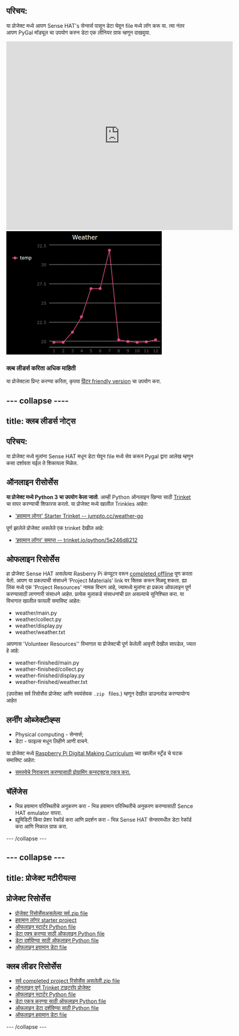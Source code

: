 ## परिचय:

या प्रोजेक्ट मध्ये आपण Sense HAT's सेन्सर्स पासून डेटा घेवून file मध्ये लॉग करू या. त्या नंतर आपण PyGal मॉड्यूल चा उपयोग करुन डेटा एक लीनियर ग्राफ म्हणून दाखवुया.

<div class="trinket">
  <iframe src="https://trinket.io/embed/python/5e246d8212?outputOnly=true&start=result" width="600" height="500" frameborder="0" marginwidth="0" marginheight="0" allowfullscreen mark="crwd-mark">
</iframe> <img src="images/weather-final.png" />
</div>

### क्ल्ब लीडर्स करिता अधिक माहिती

या प्रोजेक्टला प्रिन्ट करण्या करिता, कृपया [प्रिंटर friendly version](https://projects.raspberrypi.org/en/projects/weather-logger/print) चा उपयोग करा.

## \--- collapse \----

## title: क्लब लीडर्स नोट्स

## परिचय:

या प्रोजेक्ट मध्ये मुलांना Sense HAT मधून डेटा घेवून file मध्ये सेव करून Pygal द्वारा आलेख म्हणुन कसा दर्शावता यईल ते शिकायला मिळेल.

## ऑनलाइन रीसोर्सेस

**या प्रोजेक्ट मध्ये Python 3 चा उपयोग केला जातो**. आम्ही Python ऑनलाइन खिण्या साठी [Trinket](https://trinket.io/) चा वापर करण्याची शिफारस करतो. या प्रोजेक्ट मध्ये खालील Trinkles आहेत:

* ['हवामान लोगर' Starter Trinket -- jumpto.cc/weather-go](http://jumpto.cc/weather-go)

पूर्ण झालेले प्रोजेक्ट असलेले एक trinket देखील आहे:

* [‘हवामान लॉगर’ समाप्त -- trinket.io/python/5e246d8212](https://trinket.io/python/5e246d8212)

## ओफलाइन रिसोर्सेस

हा प्रोजेक्ट Sense HAT असलेल्या Rasberry Pi कंप्यूटर वरून [completed offline](https://www.codeclubprojects.org/en-GB/resources/physical-sense-hat/) पूण करता येतो. आपण या प्रकल्पाची संसाधने ‘Project Materials’ link वर​ क्लिक करून मिळवू शकता. ह्या लिंक मध्ये एक 'Project Resources' नामक विभाग आहे, ज्यामध्ये मुलांना हा प्रकल्प ऑफलाइन पूर्ण करण्यासाठी लागणारी संसाधने आहेत. प्रत्येक मुलाकडे संसाधनांची प्रत असल्याचे सुनिश्चित करा. या विभागात खालील फायली समाविष्ट आहेत:

* weather/main.py
* weather/collect.py
* weather/display.py
* weather/weather.txt

आपणास 'Volunteer Resources'' विभागात या प्रोजेक्टची पूर्ण केलेली आवृत्ती देखील सापडेल, ज्यात हे आहे:

* weather-finished/main.py
* weather-finished/collect.py
* weather-finished/display.py
* weather-finished/weather.txt

(उपरोक्त सर्व रिसोर्सेस प्रोजेक्ट आणि स्वयंसेवक `.zip ` files.) म्हणून देखील डाउनलोड करण्यायोग्य आहेत

## लर्नींग ओब्जेक्टीव्ह्स

* Physical computing - सेन्सर्स;
* डेटा - फाइल्स मधून लिहीणे आणी वाचने.

या प्रोजेक्ट मध्ये [ ​​Raspberry Pi Digital Making Curriculum](http://rpf.io/curriculum) च्या खालील स्ट्रँड चे घटक समाविष्ट आहेत:

* [समस्येचे निराकरण करण्यासाठी प्रोग्रामिंग कन्स्ट्रक्ट्स एकत्र करा.](https://www.raspberrypi.org/curriculum/programming/builder)

## चॅलेंजेस

* भिन्न हवामान परिस्थितीचे अनुकरण करा - भिन्न हवामान परिस्थितीचे अनुकरण करण्यासाठी Sence HAT emulator वापरा. 
* ह्यूमिडिटी किंवा प्रेशर रेकॉर्ड करा आणि प्रदर्शन करा - भिन्न Sense HAT सेन्सरमधील डेटा रेकॉर्ड करा आणि निकाल ग्राफ करा. 

\--- /collapse \---

## \--- collapse \---

## title: प्रोजेक्ट मटीरीयल्स

## प्रोजेक्ट रिसोर्सेस

* [प्रोजेक्ट रिसोर्सेसअसलेल्या सर्व.zip file](resources/weather-logger-project-resources.zip)
* [हवामान लॉगर starter project](http://jumpto.cc/weather-go)
* [ऑफलाइन स्टार्टर Python file](resources/weather-logger-main.py)
* [डेटा एक्त्र करण्या साठी ऑफलाइन Python file](resources/weather-logger-collect.py)
* [डेटा दर्शविण्या साठी ऑफलाइन Python file](resources/weather-logger-display.py)
* [ऑफलाइन हवामान डेटा file](resources/weather--loggerweather.txt)

## क्लब लीडर रिसोर्सेस

* [सर्व completed project रिसोर्सेस असलेली.zip file](resources/weather-logger-volunteer-resources.zip)
* [ऑनलाइन पूर्ण Trinket टाइटरॉप प्रोजेक्ट](https://trinket.io/python/5e246d8212)
* [ऑफलाइन स्टार्टर Python file](resources/weather-logger-finished-main.py)
* [डेटा एकत्र करण्या साठी ऑफलाइन Python file](resources/weather-logger-finished-collect.py)
* [ऑफलाइन डेटा दर्शविण्या साठी Python file](resources/weather-logger-finished-display.py)
* [ऑफलाइन हवामान डेटा file](resources/weather-logger-finished-weather.txt)

\--- /collapse \---